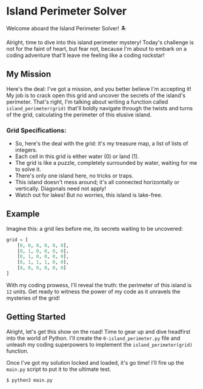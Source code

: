 # Island Perimeter Solver

Welcome aboard the Island Perimeter Solver! 🏝️

Alright, time to dive into this island perimeter mystery! Today's challenge is not for the faint of heart, but fear not, because I'm about to embark on a coding adventure that'll leave me feeling like a coding rockstar!

## My Mission

Here's the deal: I've got a mission, and you better believe I'm accepting it! My job is to crack open this grid and uncover the secrets of the island's perimeter. That's right, I'm talking about writing a function called `island_perimeter(grid)` that'll boldly navigate through the twists and turns of the grid, calculating the perimeter of this elusive island.

### Grid Specifications:
- So, here's the deal with the grid: it's my treasure map, a list of lists of integers.
- Each cell in this grid is either water (0) or land (1).
- The grid is like a puzzle, completely surrounded by water, waiting for me to solve it.
- There's only one island here, no tricks or traps.
- This island doesn't mess around; it's all connected horizontally or vertically. Diagonals need not apply!
- Watch out for lakes! But no worries, this island is lake-free.

## Example

Imagine this: a grid lies before me, its secrets waiting to be uncovered:

```python
grid = [
    [0, 0, 0, 0, 0, 0],
    [0, 1, 0, 0, 0, 0],
    [0, 1, 0, 0, 0, 0],
    [0, 1, 1, 1, 0, 0],
    [0, 0, 0, 0, 0, 0]
]
```

With my coding prowess, I'll reveal the truth: the perimeter of this island is `12` units. Get ready to witness the power of my code as it unravels the mysteries of the grid!

## Getting Started

Alright, let's get this show on the road! Time to gear up and dive headfirst into the world of Python. I'll create the `0-island_perimeter.py` file and unleash my coding superpowers to implement the `island_perimeter(grid)` function.

Once I've got my solution locked and loaded, it's go time! I'll fire up the `main.py` script to put it to the ultimate test.

```bash
$ python3 main.py
```
